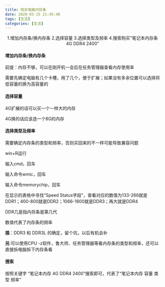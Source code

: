 ```yaml
---
title: 购买电脑内存条
date: 2020-03-15 21:45:48
tags: [生活]
categories: [生活]
---
```


<center>
1.增加内存条/换内存条
2.选择容量
3.选择类型及频率
4.搜索购买“笔记本内存条 4G DDR4 2400”
</center>

<!--more-->

#### 增加内存条/换内存条

前提：内存不够，可以在刚开机一会后在任务管理器查看内存使用率

需要先确定电脑有几个卡槽，用了几个，便于扩展；如果没有多余位置可以选择将低容量的换为高容量的



#### 选择容量

4G扩展的话可以买一个一样大的内存

4G换的话应该选一个8G的内存



#### 选择类型及频率

需要确定内存条的类型和频率，否则买回来的不一样可能导致兼容问题

win+R运行

输入cmd，回车

输入命令wmic，回车

输入命令memorychip，回车

在显示的表格中寻找“Speed Status字段”，查看对应的数值为133-266就是DDR1；400-800就是DDR2；1066-1600就是DDR3；再大就是DDR4



DDR几是指内存条是第几代

数值代表了内存条的频率



**插**：DDR3 和 DDR3L 的确定，留个坑，以后有机会补

**另**:可以使用CPU -z软件，鲁大师、任务管理器等看内存条的类型和频率，还可以直接拆电脑拆下内存条看



#### 搜索

按照关键字 “笔记本内存 4G DDR4 2400”搜索即可，代表了“笔记本内存 容量  类型  频率”


